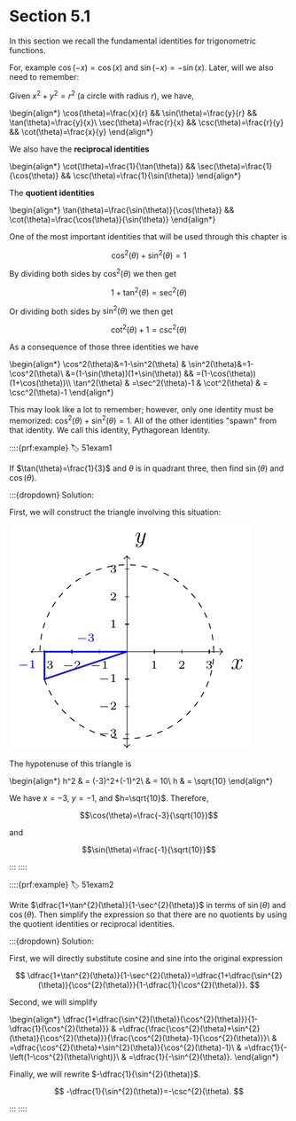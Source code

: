 # Section 5.1

In this section we recall the fundamental identities for trigonometric functions.

For, example $\cos(-x)=\cos(x)$ and $\sin(-x)=-\sin(x)$. Later, will we also need to remember:

Given $x^2+y^2=r^2$ (a circle with radius $r$), we have,

\begin{align*}
    \cos(\theta)=\frac{x}{r} && \sin(\theta)=\frac{y}{r} && \tan(\theta)=\frac{y}{x}\\
    \sec(\theta)=\frac{r}{x} && \csc(\theta)=\frac{r}{y} && \cot(\theta)=\frac{x}{y}
\end{align*}

We also have the **reciprocal identities**

\begin{align*}
    \cot(\theta)=\frac{1}{\tan(\theta)} && \sec(\theta)=\frac{1}{\cos(\theta)} && \csc(\theta)=\frac{1}{\sin(\theta)}
\end{align*}

The **quotient identities**

\begin{align*}
    \tan(\theta)=\frac{\sin(\theta)}{\cos(\theta)} && \cot(\theta)=\frac{\cos(\theta)}{\sin(\theta)}
\end{align*}

One of the most important identities that will be used through this chapter is

$$\cos^2(\theta)+\sin^2(\theta)=1$$

By dividing both sides by $\cos^2(\theta)$ we then get

$$1+\tan^2(\theta)=\sec^2(\theta)$$

Or dividing both sides by $\sin^2(\theta)$ we then get

$$\cot^2(\theta)+1=\csc^2(\theta)$$

As a consequence of those three identities we have

\begin{align*}
    \cos^2(\theta)&=1-\sin^2(\theta) & \sin^2(\theta)&=1-\cos^2(\theta)\\
    &=(1-\sin(\theta))(1+\sin(\theta)) && =(1-\cos(\theta))(1+\cos(\theta))\\\\
    \tan^2(\theta) & =\sec^2(\theta)-1 & \cot^2(\theta) & = \csc^2(\theta)-1
\end{align*}

This may look like a lot to remember; however, only one identity must be memorized: $\cos^2(\theta)+\sin^2(\theta)=1$. All of the other identities "spawn" from that identity. We call this identity, Pythagorean Identity.

::::{prf:example}
:label: 51exam1

If $\tan(\theta)=\frac{1}{3}$ and $\theta$ is in quadrant three, then find $\sin(\theta)$ and $\cos(\theta)$.

:::{dropdown} Solution:

First, we will construct the triangle involving this situation:

!['pictrure of circle with triangle'](images/51exam1pic1.png)

The hypotenuse of this triangle is

\begin{align*}
    h^2 & = (-3)^2+(-1)^2\\
    & = 10\\
    h & = \sqrt{10}
\end{align*}

We have $x=-3$, $y=-1$, and $h=\sqrt{10}$. Therefore,

$$\cos(\theta)=\frac{-3}{\sqrt{10}}$$

and

$$\sin(\theta)=\frac{-1}{\sqrt{10}}$$

:::
::::

::::{prf:example}
:label: 51exam2

Write $\dfrac{1+\tan^{2}(\theta)}{1-\sec^{2}(\theta)}$ in terms of $\sin(\theta)$ and $\cos(\theta)$. Then simplify the expression so that there are no quotients by using the quotient identities or reciprocal identities.

:::{dropdown} Solution:

First, we will directly substitute cosine and sine into the original
expression

$$
\dfrac{1+\tan^{2}(\theta)}{1-\sec^{2}(\theta)}=\dfrac{1+\dfrac{\sin^{2}(\theta)}{\cos^{2}(\theta)}}{1-\dfrac{1}{\cos^{2}(\theta)}}.
$$

Second, we will simplify

\begin{align*}
\dfrac{1+\dfrac{\sin^{2}(\theta)}{\cos^{2}(\theta)}}{1-\dfrac{1}{\cos^{2}(\theta)}} & =\dfrac{\frac{\cos^{2}(\theta)+\sin^{2}(\theta)}{\cos^{2}(\theta)}}{\frac{\cos^{2}(\theta)-1}{\cos^{2}(\theta)}}\\
 & =\dfrac{\cos^{2}(\theta)+\sin^{2}(\theta)}{\cos^{2}(\theta)-1}\\
 & =\dfrac{1}{-\left(1-\cos^{2}(\theta)\right)}\\
 & =\dfrac{1}{-\sin^{2}(\theta)}.
\end{align*}

Finally, we will rewrite $-\dfrac{1}{\sin^{2}(\theta)}$.

$$
-\dfrac{1}{\sin^{2}(\theta)}=-\csc^{2}(\theta).
$$

:::
::::
